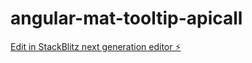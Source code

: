 # angular-mat-tooltip-apicall

[Edit in StackBlitz next generation editor ⚡️](https://stackblitz.com/~/github.com/JayantTripathy/angular-mat-tooltip-apicall)